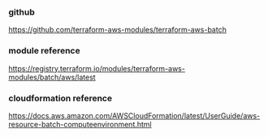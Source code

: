 ### github
https://github.com/terraform-aws-modules/terraform-aws-batch

### module reference
https://registry.terraform.io/modules/terraform-aws-modules/batch/aws/latest

### cloudformation reference
https://docs.aws.amazon.com/AWSCloudFormation/latest/UserGuide/aws-resource-batch-computeenvironment.html
